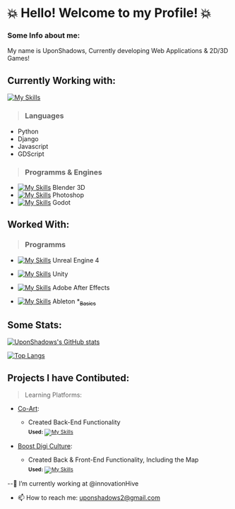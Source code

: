 # :collision: Hello! Welcome to my Profile! :collision:

### Some Info about me:
My name is UponShadows, Currently developing Web Applications & 2D/3D Games!
## Currently Working with:

[![My Skills](https://skillicons.dev/icons?i=Python,Django,Blender,js,html,css,wasm)](https://skillicons.dev)

> ### Languages
+ Python
+ Django
+ Javascript
+ GDScript

> ### Programms & Engines
+ [![My Skills](https://skillicons.dev/icons?i=Blender)](https://skillicons.dev) Blender 3D
+ [![My Skills](https://skillicons.dev/icons?i=Photoshop)](https://skillicons.dev) Photoshop
+ [![My Skills](https://skillicons.dev/icons?i=Godot)](https://skillicons.dev) Godot

## Worked With:
> ### Programms
+ [![My Skills](https://skillicons.dev/icons?i=Unreal)](https://skillicons.dev) Unreal Engine 4
+ [![My Skills](https://skillicons.dev/icons?i=Unity)](https://skillicons.dev) Unity
+ [![My Skills](https://skillicons.dev/icons?i=ae)](https://skillicons.dev) Adobe After Effects

+ [![My Skills](https://skillicons.dev/icons?i=ableton)](https://skillicons.dev) Ableton *<sub>~~Basics~~</sub> 


## Some Stats: 
[![UponShadows's GitHub stats](https://github-readme-stats.vercel.app/api?username=UponShadows&hide=stars&count_private=true&theme=radical&border_color=b949e6&text_color=5adba3)](https://github.com/anuraghazra/github-readme-stats)

[![Top Langs](https://github-readme-stats.vercel.app/api/top-langs/?username=UponShadows&layout=compact&count_private=true&border_color=b949e6&theme=radical&card_width=400&text_color=5adba3)](https://github.com/UponShadows)

## Projects I have Contibuted:

 > Learning Platforms:
+ [Co-Art](https://co-art-hub.eu/):
    + Created Back-End Functionality <br>
    <sub> **Used:** [![My Skills](https://skillicons.dev/icons?i=django,js,scss,bootstrap)](https://skillicons.dev) </sub>

+ [Boost Digi Culture](https://boostdigiculture-learning.eu/):
    + Created Back & Front-End Functionality, Including the Map <br>
    <sub> **Used:** [![My Skills](https://skillicons.dev/icons?i=django,js,scss,bootstrap)](https://skillicons.dev) </sub>


<!--
**UponShadows/UponShadows** is a ✨ _special_ ✨ repository because its `README.md` (this file) appears on your GitHub profile.

Here are some ideas to get you started:

-->

--🔭 I’m currently working at @innovationHive
- 📫 How to reach me: uponshadows2@gmail.com
<!--
- 🌱 I’m currently learning ...
- 👯 I’m looking to collaborate on ...
- 🤔 I’m looking for help with ...
- 💬 Ask me about ...
- 😄 Pronouns: ...
- ⚡ Fun fact: ...
-->
